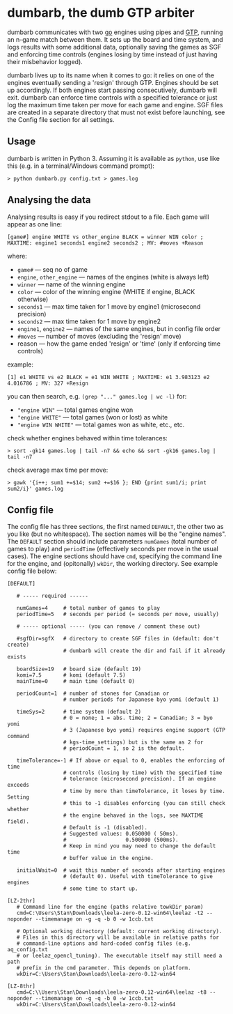 # dumbarb, the dumb GTP arbiter
dumbarb communicates with two [go](https://en.wikipedia.org/wiki/Go_(game)) engines using pipes and [GTP](https://www.lysator.liu.se/~gunnar/gtp/), running an n-game match between them.  It sets up the board and time system, and logs results with some additional data, optionally saving the games as SGF and enforcing time controls (engines losing by time instead of just having their misbehavior logged).

dumbarb lives up to its name when it comes to go: it relies on one of the engines eventually sending a 'resign' through GTP. Engines should be set up accordingly. If both engines start passing consecutively, dumbarb will exit. dumbarb can enforce time controls with a specified tolerance or just log the maximum time taken per move for each game and engine. SGF files are created in a separate directory that must not exist before launching, see the Config file section for all settings.

## Usage
dumbarb is written in Python 3. Assuming it is available as ``python``, use like this (e.g. in a terminal/Windows command prompt):
```
> python dumbarb.py config.txt > games.log
```
## Analysing the data
Analysing results is easy if you redirect stdout to a file.  Each game will appear as one line:
```
[game#] engine WHITE vs other_engine BLACK = winner WIN color ; MAXTIME: engine1 seconds1 engine2 seconds2 ; MV: #moves +Reason
```

where:
* ``game#`` — seq no of game
* ``engine``, ``other_engine`` — names of the engines (white is always left)
* ``winner`` — name of the winning engine
* ``color`` — color of the winning engine (WHITE if engine, BLACK otherwise)
* ``seconds1`` — max time taken for 1 move by engine1 (microsecond precision)
* ``seconds2`` — max time taken for 1 move by engine2
* ``engine1``, ``engine2`` — names of the same engines, but in config file order
* ``#moves`` — number of moves (excluding the 'resign' move)
* reason — how the game ended 'resign' or 'time' (only if enforcing time controls)

example:
```
[1] e1 WHITE vs e2 BLACK = e1 WIN WHITE ; MAXTIME: e1 3.983123 e2 4.016786 ; MV: 327 +Resign
```
you can then search, e.g. ``(grep "..." games.log | wc -l)`` for:

* ``"engine WIN"`` — total games engine won
* ``"engine WHITE"`` — total games (won or lost) as white
* ``"engine WIN WHITE"`` — total games won as white, etc., etc.

check whether engines behaved within time tolerances:
```
> sort -gk14 games.log | tail -n7 && echo && sort -gk16 games.log | tail -n7
```
check average max time per move:
```
> gawk '{i++; sum1 +=$14; sum2 +=$16 }; END {print sum1/i; print sum2/i}' games.log
```
## Config file
The config file has three sections, the first named ``DEFAULT``, the other two as you like (but no whitespace). The section names will be the "engine names". The ``DEFAULT`` section should include parameters ``numGames`` (total number of games to play) and ``periodTime`` (effectively seconds per move in the usual cases). The engine sections should have ``cmd``, specifying the command line for the engine, and (opitonally) ``wkDir``, the working directory. See example config file below:
```
[DEFAULT]

   # ----- required ------

   numGames=4     # total number of games to play
   periodTime=5   # seconds per period (= seconds per move, usually)

   # ----- optional ----- (you can remove / comment these out)

   #sgfDir=sgfX   # directory to create SGF files in (default: don't create)
                  # dumbarb will create the dir and fail if it already exists

   boardSize=19   # board size (default 19)
   komi=7.5       # komi (default 7.5)
   mainTime=0     # main time (default 0)

   periodCount=1  # number of stones for Canadian or
                  # number periods for Japanese byo yomi (default 1)

   timeSys=2      # time system (default 2)
                  # 0 = none; 1 = abs. time; 2 = Canadian; 3 = byo yomi 
                  # 3 (Japanese byo yomi) requires engine support (GTP command
                  # kgs-time_settings) but is the same as 2 for
                  # periodCount = 1, so 2 is the default.

   timeTolerance=-1 # If above or equal to 0, enables the enforcing of time
                  # controls (losing by time) with the specified time
                  # tolerance (microsecond precision). If an engine exceeds
                  # time by more than timeTolerance, it loses by time. Setting
                  # this to -1 disables enforcing (you can still check whether
                  # the engine behaved in the logs, see MAXTIME field).                                    
                  # Default is -1 (disabled).
                  # Suggested values: 0.050000 ( 50ms).
                  #                   0.500000 (500ms).
                  # Keep in mind you may need to change the default time
                  # buffer value in the engine.
                  
   initialWait=0  # wait this number of seconds after starting engines
                  # (default 0). Useful with timeTolerance to give engines
                  # some time to start up.

[LZ-2thr]
   # Command line for the engine (paths relative towkDir param)
   cmd=C:\Users\Stan\Downloads\leela-zero-0.12-win64\leelaz -t2 --noponder --timemanage on -g -q -b 0 -w 1ccb.txt

   # Optional working directory (default: current working directory).
   # Files in this directory will be available in relative paths for
   # command-line options and hard-coded config files (e.g. aq_config.txt
   # or leelaz_opencl_tuning). The executable itself may still need a path
   # prefix in the cmd parameter. This depends on platform.
   wkDir=C:\Users\Stan\Downloads\leela-zero-0.12-win64

[LZ-8thr]
   cmd=C:\\Users\Stan\Downloads\leela-zero-0.12-win64\leelaz -t8 --noponder --timemanage on -g -q -b 0 -w 1ccb.txt
   wkDir=C:\Users\Stan\Downloads\leela-zero-0.12-win64
```
